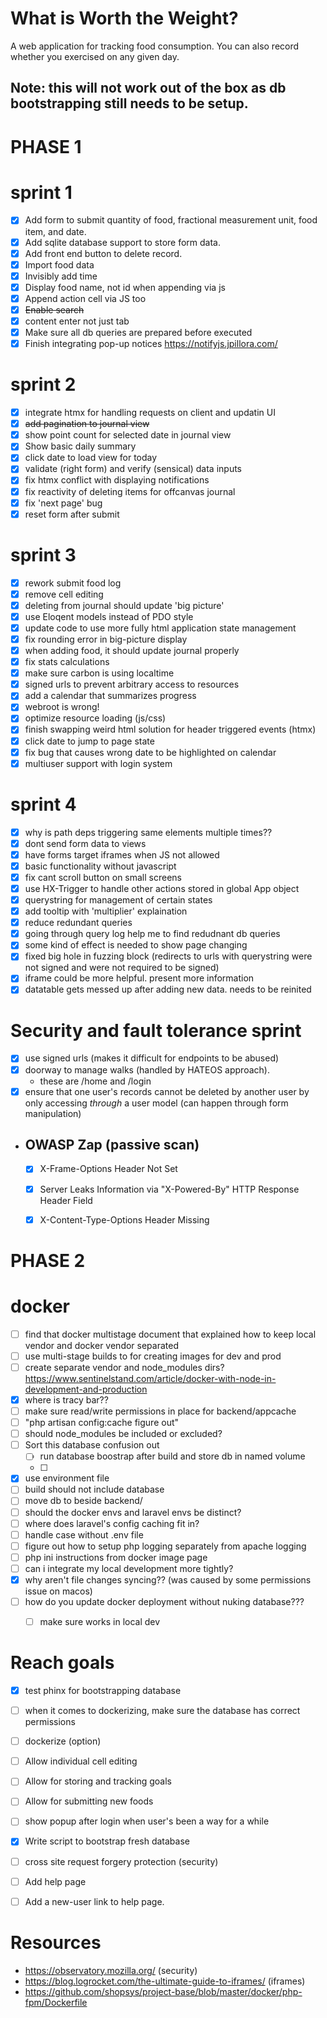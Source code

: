 # What is Worth the Weight?

A web application for tracking food consumption. You can also record whether you exercised on any given day.

## Note: this will not work out of the box as db bootstrapping still needs to be setup.

# PHASE 1

# sprint 1
- [x] Add form to submit quantity of food, fractional measurement unit, food item, and date.
- [x] Add sqlite database support to store form data.
- [x] Add front end button to delete record.
- [x] Import food data
- [x] Invisibly add time
- [x] Display food name, not id when appending via js
- [x] Append action cell via JS too
- [x] ~~Enable search~~
- [x] content enter not just tab
- [x] Make sure all db queries are prepared before executed
- [x] Finish integrating pop-up notices https://notifyjs.jpillora.com/

# sprint 2
- [x] integrate htmx for handling requests on client and updatin UI
- [x] ~~add pagination to journal view~~
- [x] show point count for selected date in journal view
- [x] Show basic daily summary
- [x] click date to load view for today
- [x] validate (right form) and verify (sensical) data inputs
- [x] fix htmx conflict with displaying notifications
- [x] fix reactivity of deleting items for offcanvas journal
- [x] fix 'next page' bug
- [x] reset form after submit

# sprint 3
- [x] rework submit food log
- [x] remove cell editing
- [x] deleting from journal should update 'big picture'
- [x] use Eloqent models instead of PDO style
- [x] update code to use more fully html application state management
- [x] fix rounding error in big-picture display
- [x] when adding food, it should update journal properly
- [x] fix stats calculations
- [x] make sure carbon is using localtime
- [x] signed urls to prevent arbitrary access to resources
- [x] add a calendar that summarizes progress
- [x] webroot is wrong!
- [x] optimize resource loading (js/css)
- [x] finish swapping weird html solution for header triggered events (htmx)
- [x] click date to jump to page state
- [x] fix bug that causes wrong date to be highlighted on calendar
- [x] multiuser support with login system

# sprint 4
- [x] why is path deps triggering same elements multiple times??
- [x] dont send form data to views
- [x] have forms target iframes when JS not allowed
- [x] basic functionality without javascript
- [x] fix cant scroll button on small screens
- [x] use HX-Trigger to handle other actions stored in global App object
- [x] querystring for management of certain states
- [x] add tooltip with 'multiplier' explaination
- [x] reduce redundant queries
- [x] going through query log help me to find redudnant db queries
- [x] some kind of effect is needed to show page changing
- [x] fixed big hole in fuzzing block (redirects to urls with querystring were not signed and were not required to be signed)
- [x] iframe could be more helpful. present more information 
- [x] datatable gets messed up after adding new data. needs to be reinited

# Security and fault tolerance sprint
- [x] use signed urls (makes it difficult for endpoints to be abused)
- [x] doorway to manage walks (handled by HATEOS approach).
  - these are /home and /login
- [x] ensure that one user's records cannot be deleted by another user by only accessing *through* a user model (can happen through form manipulation)
- ## OWASP Zap (passive scan)
  - [x] X-Frame-Options Header Not Set
  - [x] Server Leaks Information via "X-Powered-By" HTTP Response Header Field
  - [x] X-Content-Type-Options Header Missing


# PHASE 2

# docker
- [ ] find that docker multistage document that explained how to keep local vendor and docker vendor separated
- [ ] use multi-stage builds to for creating images for dev and prod
 - [ ] create separate vendor and node_modules dirs? https://www.sentinelstand.com/article/docker-with-node-in-development-and-production
- [x] where is tracy bar??
- [ ] make sure read/write permissions in place for backend/appcache
- [ ] "php artisan config:cache figure out"
- [ ] should node_modules be included or excluded?
- [ ] Sort this database confusion out
  - [ ] run database boostrap after build and store db in named volume
  - [ ] 
- [x] use environment file
- [ ] build should not include database
- [ ] move db to beside backend/
- [ ] should the docker envs and laravel envs be distinct?
- [ ] where does laravel's config caching fit in?
- [ ] handle case without .env file
- [ ] figure out how to setup php logging separately from apache logging
- [ ] php ini instructions from docker image page
- [ ] can i integrate my local development more tightly?
- [x] why aren't file changes syncing?? (was caused by some permissions issue on macos)
- [ ] how do you update docker deployment without nuking database???
  - [ ] make sure works in local dev


# Reach goals
- [x] test phinx for bootstrapping database
- [ ] when it comes to dockerizing, make sure the database has correct permissions
- [ ] dockerize (option)
- [ ] Allow individual cell editing
- [ ] Allow for storing and tracking goals 
- [ ] Allow for submitting new foods
- [ ] show popup after login when user's been a way for a while
- [x] Write script to bootstrap fresh database
- [ ] cross site request forgery protection (security)
- [ ] Add help page
- [ ] Add a new-user link to help page.



# Resources
- https://observatory.mozilla.org/ (security)
- https://blog.logrocket.com/the-ultimate-guide-to-iframes/ (iframes)
- https://github.com/shopsys/project-base/blob/master/docker/php-fpm/Dockerfile
